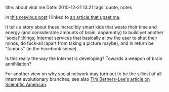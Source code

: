 title: about viral me
Date: 2010-12-21 13:21
tags: quote, notes

In [this previous post](2010-12-21-dailybooth.html) I linked to [an article that upset me](http://www.gq.com/news-politics/big-issues/201012/viral-me-silicon-valley-social-networking-devin-friedman).

It tells a story about these incredibly smart kids that waste their time and
energy (and considerable amounts of brain, apparently) to build yet another
'social' things; Internet services that basically allow the user to shut their
minds, do fuck-all (apart from taking a picture maybe), and in return be
"famous" (in the Facebook sense).

Is this really the way the Internet is developing? Towards a weapon of brain
annihilation?

For another view on why social network may turn out to be the silliest of all
Internet evolutionary branches, see also [Tim Berners-Lee's article on Scientific American](http://www.scientificamerican.com/article.cfm?id=long-live-the-web).
